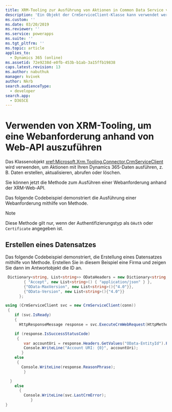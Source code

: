 ```yaml
---
title: XRM-Tooling zur Ausführung von Aktionen in Common Data Service verwenden | MicrosoftDocs
description: 'Ein Objekt der CrmServiceClient-Klasse kann verwendet werden, um Operationen mit Daten in Dynamics 365 zu erstellen, abzurufen, zu aktualisieren und zu löschen'
ms.custom: ''
ms.date: 03/20/2019
ms.reviewer: ''
ms.service: powerapps
ms.suite: ''
ms.tgt_pltfrm: ''
ms.topic: article
applies_to:
  - Dynamics 365 (online)
ms.assetid: 72e9238d-e0fb-453b-b1ab-3a15ffb19838
caps.latest.revision: 13
ms.author: nabuthuk
manager: kvivek
author: Nkrb
search.audienceType:
  - developer
search.app:
  - D365CE
---
```

# <a name="use-xrm-tooling-to-execute-a-web-request-against-web-api"></a>Verwenden von XRM-Tooling, um eine Webanforderung anhand von Web-API auszuführen

Das Klassenobjekt <xref:Microsoft.Xrm.Tooling.Connector.CrmServiceClient> wird verwenden, um Aktionen mit Ihren Dynamics 365-Daten ausführen, z. B. Daten erstellen, aktualisieren, abrufen oder löschen.

Sie können jetzt die <!--<xref:Microsoft.Xrm.Tooling.Connector.CrmServiceClient>.<xref:Microsoft.Xrm.Tooling.Connector.CrmServiceClient.ExecuteCrmWebRequest>--> Methode zum Ausführen einer Webanforderung anhand der XRM-Web-API.

Das folgende Codebeispiel demonstriert die Ausführung einer Webanforderung mithilfe von <!--<xref:Microsoft.Xrm.Tooling.Connector.CrmServiceClient.ExecuteCrmWebRequest>--> Methode. 

>[!NOTE]
> Diese Methode gilt nur, wenn der Authentifizierungstyp als `OAuth` oder `Certificate` angegeben ist.

## <a name="create-a-record"></a>Erstellen eines Datensatzes

Das folgende Codebeispiel demonstriert, die Erstellung eines Datensatzes mithilfe von <!--<xref:Microsoft.Xrm.Tooling.Connector.CrmServiceClient>.<xref:Microsoft.Xrm.Tooling.Connector.CrmServiceClient.ExecuteCrmWebRequest>--> Methode. Erstellen Sie in diesem Beispiel eine Firma und zeigen Sie dann im Antwortobjekt die ID an.  

```csharp
 Dictionary<string, List<string>> ODataHeaders = new Dictionary<string, List<string>>() {
        { "Accept", new List<string>() { "application/json" } },
        {"OData-MaxVersion", new List<string>(){"4.0"}},
        {"OData-Version", new List<string>(){"4.0"}}
      };

using (CrmServiceClient svc = new CrmServiceClient(conn))
 {
    if (svc.IsReady)
    {
      HttpResponseMessage response = svc.ExecuteCrmWebRequest(HttpMethod.Get, "accounts?$select=name", "{ \"name\":\"Test Account\"}", ODataHeaders, "application/json");

    if (response.IsSuccessStatusCode)
     {
        var accountUri = response.Headers.GetValues("OData-EntityId").FirstOrDefault();
        Console.WriteLine("Account URI: {0}", accountUri);
       }
    else
     {
       Console.WriteLine(response.ReasonPhrase);
        }

  }
    else
      {
        Console.WriteLine(svc.LastCrmError);
           }
}
```